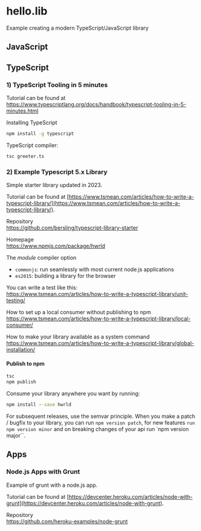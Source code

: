# hello.lib
Example creating a modern TypeScript/JavaScript library

## JavaScript

## TypeScript

### 1) TypeScript Tooling in 5 minutes

Tutorial can be found at  
https://www.typescriptlang.org/docs/handbook/typescript-tooling-in-5-minutes.html


Installing TypeScript
```bat
npm install -g typescript
```

TypeScript compiler:
```bat
tsc greeter.ts
```

### 2) Example Typescript 5.x Library

Simple starter library updated in 2023.

Tutorial can be found at
[https://www.tsmean.com/articles/how-to-write-a-typescript-library/](https://www.tsmean.com/articles/how-to-write-a-typescript-library/).

Repository  
https://github.com/bersling/typescript-library-starter

Homepage  
https://www.npmjs.com/package/hwrld

The *module* compiler option
- `commonjs`: run seamlessly with most current node.js applications
- `es2015`: building a library for the browser

You can write a test like this:  
https://www.tsmean.com/articles/how-to-write-a-typescript-library/unit-testing/

How to set up a local consumer without publishing to npm  
https://www.tsmean.com/articles/how-to-write-a-typescript-library/local-consumer/

How to make your library available as a system command  
https://www.tsmean.com/articles/how-to-write-a-typescript-library/global-installation/

#### Publish to npm

```bat
tsc
npm publish
```

Consume your library anywhere you want by running:
```bat
npm install --save hwrld
```

 For subsequent releases, use the semvar principle. When you make a patch / bugfix to your library, you can run `npm version patch`, for new features `run npm version minor` and on breaking changes of your api run `npm version major``.

## Apps

### Node.js Apps with Grunt

 Example of grunt with a node.js app.

Tutorial can be found at
[https://devcenter.heroku.com/articles/node-with-grunt](https://devcenter.heroku.com/articles/node-with-grunt).

Repository  
https://github.com/heroku-examples/node-grunt

